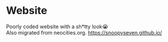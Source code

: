 # Website
Poorly coded website with a sh*tty look😭<br>
Also migrated from neocities.org.
https://snoopyseven.github.io/
